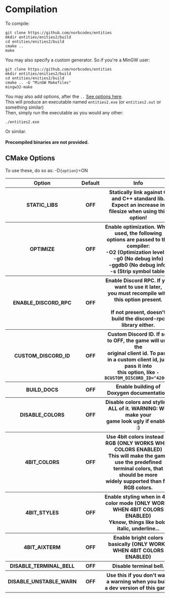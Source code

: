 <h1>Compilation</h1>
<p>
To compile:
<pre><code>git clone https://github.com/norbcodes/entities
mkdir entities/enities2/build
cd entities/enities2/build
cmake ..
make
</code></pre>
You may also specify a custom generator. So if you're a MinGW user:
<pre><code>git clone https://github.com/norbcodes/entities
mkdir entities/enities2/build
cd entities/enities2/build
cmake .. -G "MinGW Makefiles"
mingw32-make
</code></pre>
You may also add options, after the <code>..</code> <a href="#options">See options here</a>.<br>
This will produce an executable named <code>entities2.exe</code> (or <code>entities2.out</code> or something similar)
<br>
Then, simply run the executable as you would any other:
<pre><code>./entities2.exe</code></pre>
Or similar.<br><br>
<b>Precompiled binaries are not provided.</b>
</p>

<a id="options"></a>
<h2>CMake Options</h2>
<p>To use these, do so as: -D<code>{option}</code>=ON</p>
<table>
    <tr>
        <th>Option</th>
        <th>Default</th>
        <th>Info</th>
    </tr>
    <tr>
        <th>STATIC_LIBS</th>
        <th>OFF</th>
        <th>Statically link against C and C++ standard lib.<br>Expect an increase in filesize when using this option!</th>
    </tr>
    <tr>
        <th>OPTIMIZE</th>
        <th>OFF</th>
        <th>Enable optimization. When used, the following<br>options are passed to the compiler:<br><b>-O2</b> (Optimization level 2)<br><b>-g0</b> (No debug info)<br><b>-ggdb0</b> (No debug info)<br><b>-s</b> (Strip symbol table)</th>
    </tr>
    <tr>
        <th>ENABLE_DISCORD_RPC</th>
        <th>OFF</th>
        <th>Enable Discord RPC. If you want to use it later,<br>you must recompile with this option present.<br><br>If not present, doesn't build the discord-rpc library either.</th>
    </tr>
    <tr>
        <th>CUSTOM_DISCORD_ID</th>
        <th>OFF</th>
        <th>Custom Discord ID. If set to OFF, the game will use the<br> original client id. To pass in a custom client id, just pass it into<br> this option, like <code>-DCUSTOM_DISCORD_ID="42069"</code></th>
    </tr>
    <tr>
        <th>BUILD_DOCS</th>
        <th>OFF</th>
        <th>Enable building of Doxygen documentation.</th>
    </tr>
    <tr>
        <th>DISABLE_COLORS</th>
        <th>OFF</th>
        <th>Disable colors and styling. ALL of it. WARNING: Will make your<br>game look ugly if enabled :)</th>
    </tr>
    <tr>
        <th>4BIT_COLORS</th>
        <th>OFF</th>
        <th>Use 4bit colors instead of RGB (ONLY WORKS WHEN COLORS ENABLED)<br>This will make the game use the predefined terminal colors, that should be more<br>widely supported than full RGB colors.</th>
    </tr>
    <tr>
        <th>4BIT_STYLES</th>
        <th>OFF</th>
        <th>Enable styling when in 4Bit color mode (ONLY WORKS WHEN 4BIT COLORS ENABLED)<br>Yknow, things like bold, italic, underline...</th>
    </tr>
    <tr>
        <th>4BIT_AIXTERM</th>
        <th>OFF</th>
        <th>Enable bright colors basically (ONLY WORKS WHEN 4BIT COLORS ENABLED)</th>
    </tr>
    <tr>
        <th>DISABLE_TERMINAL_BELL</th>
        <th>OFF</th>
        <th>Disable terminal bell.</th>
    </tr>
    <tr>
        <th>DISABLE_UNSTABLE_WARN</th>
        <th>OFF</th>
        <th>Use this if you don't want a warning when you build a dev version of this game.</th>
    </tr>
</table>
